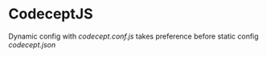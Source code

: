 # CodeceptJS

Dynamic config with *codecept.conf.js*
takes preference before static config *codecept.json*